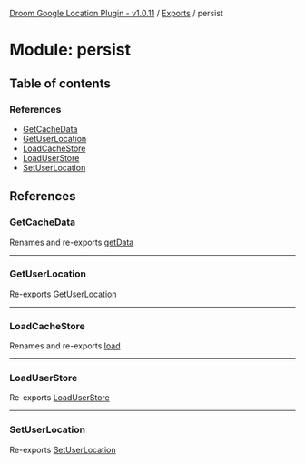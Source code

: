 [Droom Google Location Plugin - v1.0.11](../README.md) / [Exports](../modules.md) / persist

# Module: persist

## Table of contents

### References

- [GetCacheData](persist.md#getcachedata)
- [GetUserLocation](persist.md#getuserlocation)
- [LoadCacheStore](persist.md#loadcachestore)
- [LoadUserStore](persist.md#loaduserstore)
- [SetUserLocation](persist.md#setuserlocation)

## References

### GetCacheData

Renames and re-exports [getData](persist_store.md#getdata)

___

### GetUserLocation

Re-exports [GetUserLocation](persist_user.md#getuserlocation)

___

### LoadCacheStore

Renames and re-exports [load](persist_store.md#load)

___

### LoadUserStore

Re-exports [LoadUserStore](persist_user.md#loaduserstore)

___

### SetUserLocation

Re-exports [SetUserLocation](persist_user.md#setuserlocation)
